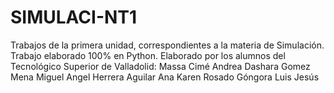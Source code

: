 # SIMULACI-NT1
Trabajos de la primera unidad, correspondientes a la materia de Simulación.
Trabajo elaborado 100% en Python.
Elaborado por los alumnos del Tecnológico Superior de Valladolid:
Massa Cimé Andrea Dashara
Gomez Mena Miguel Angel
Herrera Aguilar Ana Karen
Rosado Góngora Luis Jesús
